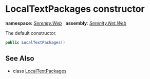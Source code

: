 # LocalTextPackages constructor
**namespace:** *[Serenity.Web](../../README.md#serenity.web-namespace)*   **assembly**: *[Serenity.Net.Web](../../README.md)*

The default constructor.

```csharp
public LocalTextPackages()
```

## See Also

* class [LocalTextPackages](../LocalTextPackages.md)